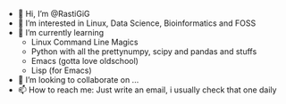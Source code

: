 - 👋 Hi, I’m @RastiGiG
- 👀 I’m interested in 
    Linux, Data Science, Bioinformatics and FOSS
- 🌱 I’m currently learning
    - Linux Command Line Magics
    - Python with all the prettynumpy, scipy and pandas and stuffs
    - Emacs (gotta love oldschool)
    - Lisp (for Emacs)
- 💞️ I’m looking to collaborate on ...
- 📫 How to reach me: Just write an email, i usually check that one daily

<!---
RastiGiG/RastiGiG is a ✨ special ✨ repository because its `README.md` (this file) appears on your GitHub profile.
You can click the Preview link to take a look at your changes.
--->
